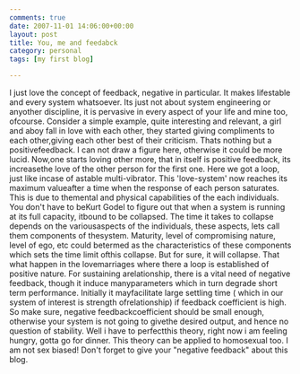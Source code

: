 ```yaml
---
comments: true
date: 2007-11-01 14:06:00+00:00
layout: post
title: You, me and feedabck
category: personal
tags: [my first blog]

---
```


I just love the concept of feedback, negative in particular. It makes lifestable
and every system whatsoever. Its just not about system engineering or anyother
discipline, it is pervasive in every aspect of your life and mine too, ofcourse.
Consider a simple example, quite interesting and relevant, a girl and aboy fall
in love with each other, they started giving compliments to each other,giving
each other best of their criticism.  Thats nothing but a positivefeedback. I can
not draw a figure here, otherwise it could be more lucid. Now,one starts loving
other more, that in itself is positive feedback, its increasethe love of the
other person for the first one. Here we got a loop, just like incase of astable
multi-vibrator. This 'love-system' now reaches its maximum valueafter a time
when the response of each person saturates. This is due to themental and
physical capabilities of the each individuals. You don't have to beKurt Godel to
figure out that when a system is running at its full capacity, itbound to be
collapsed. The time it takes to collapse depends on the variousaspects of the
individuals, these aspects, lets call them components of thesystem. Maturity,
level of compromising nature, level of ego, etc could betermed as the
characteristics of these components which sets the time limit ofthis collapse.
But for sure, it will collapse. That what happen in the lovemarriages where
there a loop is established of positive nature. For sustaining arelationship,
there is a vital need of negative feedback, though it induce manyparameters
which in turn degrade short term performance. Initially it mayfacilitate large
settling time ( which in our system of interest is strength ofrelationship) if
feedback coefficient is high. So make sure, negative feedbackcoefficient should
be small enough, otherwise your system is not going to givethe desired output,
and hence no question of stability. Well i have to perfectthis theory, right now
i am feeling hungry, gotta go for dinner.  This theory can be applied to
homosexual too. I am not sex biased!  Don't forget to give your "negative
feedback" about this blog.  
  

